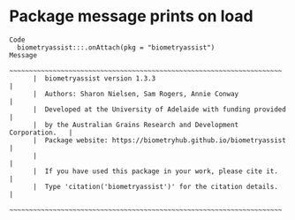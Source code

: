 # Package message prints on load

    Code
      biometryassist:::.onAttach(pkg = "biometryassist")
    Message
          ~~~~~~~~~~~~~~~~~~~~~~~~~~~~~~~~~~~~~~~~~~~~~~~~~~~~~~~~~~~~~~~~~~~~~
          |  biometryassist version 1.3.3                                     |
          |  Authors: Sharon Nielsen, Sam Rogers, Annie Conway                |
          |  Developed at the University of Adelaide with funding provided    |
          |  by the Australian Grains Research and Development Corporation.   |
          |  Package website: https://biometryhub.github.io/biometryassist    |
          |                                                                   |
          |  If you have used this package in your work, please cite it.      |
          |  Type 'citation('biometryassist')' for the citation details.      |
          ~~~~~~~~~~~~~~~~~~~~~~~~~~~~~~~~~~~~~~~~~~~~~~~~~~~~~~~~~~~~~~~~~~~~~
      

